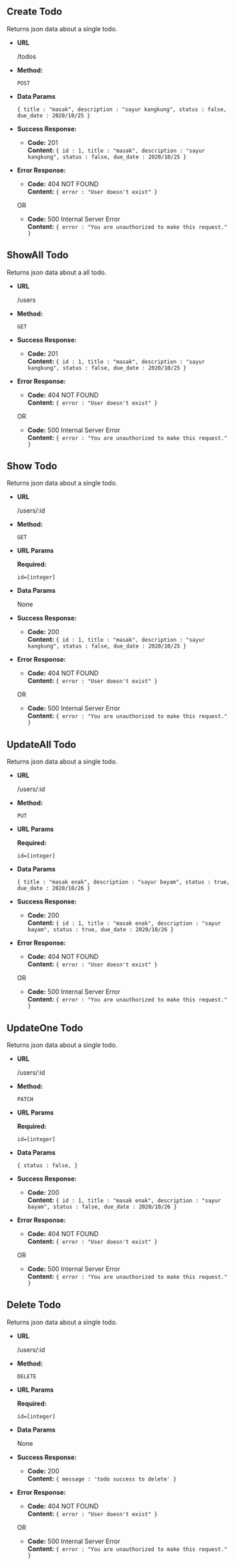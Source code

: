 **Create Todo**
----
  Returns json data about a single todo.

* **URL**

  /todos

* **Method:**

  `POST`

* **Data Params**

  `{
    title : "masak",
    description : "sayur kangkung",
    status : false,
    due_date : 2020/10/25
  }`

* **Success Response:**

  * **Code:** 201 <br />
    **Content:** `{
      id : 1,
      title : "masak",
      description : "sayur kangkung",
      status : false,
      due_date : 2020/10/25
    }`
 
* **Error Response:**

  * **Code:** 404 NOT FOUND <br />
    **Content:** `{ error : "User doesn't exist" }`

  OR

  * **Code:** 500 Internal Server Error <br />
    **Content:** `{ error : "You are unauthorized to make this request." }`

**ShowAll Todo**
----
  Returns json data about a all todo.

* **URL**

  /users

* **Method:**

  `GET`
  
* **Success Response:**

  * **Code:** 201 <br />
    **Content:** `{
      id : 1,
      title : "masak",
      description : "sayur kangkung",
      status : false,
      due_date : 2020/10/25
    }`
 
* **Error Response:**

  * **Code:** 404 NOT FOUND <br />
    **Content:** `{ error : "User doesn't exist" }`

  OR

  * **Code:** 500 Internal Server Error <br />
    **Content:** `{ error : "You are unauthorized to make this request." }`


**Show Todo**
----
  Returns json data about a single todo.

* **URL**

  /users/:id

* **Method:**

  `GET`
  
*  **URL Params**

   **Required:**
 
   `id=[integer]`

* **Data Params**

  None

* **Success Response:**

  * **Code:** 200 <br />
    **Content:** `{
      id : 1,
      title : "masak",
      description : "sayur kangkung",
      status : false,
      due_date : 2020/10/25
    }`
 
* **Error Response:**

  * **Code:** 404 NOT FOUND <br />
    **Content:** `{ error : "User doesn't exist" }`

  OR

  * **Code:** 500 Internal Server Error <br />
    **Content:** `{ error : "You are unauthorized to make this request." }`


**UpdateAll Todo**
----
  Returns json data about a single todo.

* **URL**

  /users/:id

* **Method:**

  `PUT`
  
*  **URL Params**

   **Required:**
 
   `id=[integer]`

* **Data Params**

  `{
    title : "masak enak",
    description : "sayur bayam",
    status : true,
    due_date : 2020/10/26
  }`

* **Success Response:**

  * **Code:** 200 <br />
    **Content:** `{
      id : 1,
      title : "masak enak",
      description : "sayur bayam",
      status : true,
      due_date : 2020/10/26
    }`
 
* **Error Response:**

  * **Code:** 404 NOT FOUND <br />
    **Content:** `{ error : "User doesn't exist" }`

  OR

  * **Code:** 500 Internal Server Error <br />
    **Content:** `{ error : "You are unauthorized to make this request." }`

**UpdateOne Todo**
----
  Returns json data about a single todo.

* **URL**

  /users/:id

* **Method:**

  `PATCH`
  
*  **URL Params**

   **Required:**
 
   `id=[integer]`

* **Data Params**

  `{
    status : false,
  }`

* **Success Response:**

  * **Code:** 200 <br />
    **Content:** `{
      id : 1,
      title : "masak enak",
      description : "sayur bayam",
      status : false,
      due_date : 2020/10/26
    }`
 
* **Error Response:**

  * **Code:** 404 NOT FOUND <br />
    **Content:** `{ error : "User doesn't exist" }`

  OR

  * **Code:** 500 Internal Server Error <br />
    **Content:** `{ error : "You are unauthorized to make this request." }`

**Delete Todo**
----
  Returns json data about a single todo.

* **URL**

  /users/:id

* **Method:**

  `DELETE`
  
*  **URL Params**

   **Required:**
 
   `id=[integer]`

* **Data Params**

  None

* **Success Response:**

  * **Code:** 200 <br />
    **Content:** `{ message : 'todo success to delete' }`
 
* **Error Response:**

  * **Code:** 404 NOT FOUND <br />
    **Content:** `{ error : "User doesn't exist" }`

  OR

  * **Code:** 500 Internal Server Error <br />
    **Content:** `{ error : "You are unauthorized to make this request." }`